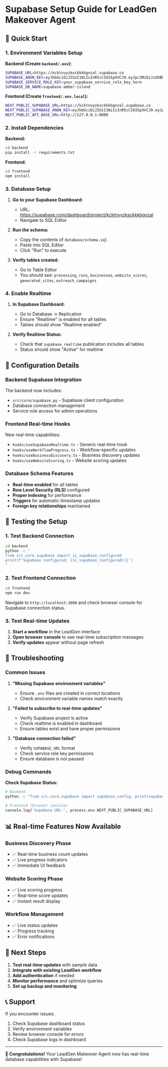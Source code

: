 # Supabase Setup Guide for LeadGen Makeover Agent

## 🚀 **Quick Start**

### **1. Environment Variables Setup**

**Backend (Create `backend/.env`):**
```bash
SUPABASE_URL=https://kcktnvyzksckkkbgnzal.supabase.co
SUPABASE_ANON_KEY=eyJhbGciOiJIUzI1NiIsInR5cCI6IkpXVCJ9.eyJpc3MiOiJzdXBhYmFzZSIsInJlZiI6Imtja3Rudnl6a3Nja2trYmduemFsIiwicm9sZSI6ImFub24iLCJpYXQiOjE3NTU0MDk2NjUsImV4cCI6MjA3MDk4NTY2NX0.PPJt4zMHiS8q4UjOjn5Is1QWSEIbM5gtUgDA0hefViY
SUPABASE_SERVICE_ROLE_KEY=your_supabase_service_role_key_here
SUPABASE_DB_NAME=supabase-amber-island
```

**Frontend (Create `frontend/.env.local`):**
```bash
NEXT_PUBLIC_SUPABASE_URL=https://kcktnvyzksckkkbgnzal.supabase.co
NEXT_PUBLIC_SUPABASE_ANON_KEY=eyJhbGciOiJIUzI1NiIsInR5cCI6IkpXVCJ9.eyJpc3MiOiJzdXBhYmFzZSIsInJlZiI6Imtja3Rudnl6a3Nja2trYmduemFsIiwicm9sZSI6ImFub24iLCJpYXQiOjE3NTU0MDk2NjUsImV4cCI6MjA3MDk4NTY2NX0.PPJt4zMHiS8q4UjOjn5Is1QWSEIbM5gtUgDA0hefViY
NEXT_PUBLIC_API_BASE_URL=http://127.0.0.1:8000
```

### **2. Install Dependencies**

**Backend:**
```bash
cd backend
pip install -r requirements.txt
```

**Frontend:**
```bash
cd frontend
npm install
```

### **3. Database Setup**

1. **Go to your Supabase Dashboard:**
   - URL: https://supabase.com/dashboard/project/kcktnvyzksckkkbgnzal
   - Navigate to SQL Editor

2. **Run the schema:**
   - Copy the contents of `database/schema.sql`
   - Paste into SQL Editor
   - Click "Run" to execute

3. **Verify tables created:**
   - Go to Table Editor
   - You should see: `processing_runs`, `businesses`, `website_scores`, `generated_sites`, `outreach_campaigns`

### **4. Enable Realtime**

1. **In Supabase Dashboard:**
   - Go to Database → Replication
   - Ensure "Realtime" is enabled for all tables
   - Tables should show "Realtime enabled"

2. **Verify Realtime Status:**
   - Check that `supabase_realtime` publication includes all tables
   - Status should show "Active" for realtime

## 🔧 **Configuration Details**

### **Backend Supabase Integration**

The backend now includes:
- `src/core/supabase.py` - Supabase client configuration
- Database connection management
- Service role access for admin operations

### **Frontend Real-time Hooks**

New real-time capabilities:
- `hooks/useSupabaseRealtime.ts` - Generic real-time hook
- `hooks/useWorkflowProgress.ts` - Workflow-specific updates
- `hooks/useBusinessDiscovery.ts` - Business discovery updates
- `hooks/useWebsiteScoring.ts` - Website scoring updates

### **Database Schema Features**

- **Real-time enabled** for all tables
- **Row Level Security (RLS)** configured
- **Proper indexing** for performance
- **Triggers** for automatic timestamp updates
- **Foreign key relationships** maintained

## 🧪 **Testing the Setup**

### **1. Test Backend Connection**

```bash
cd backend
python -c "
from src.core.supabase import is_supabase_configured
print(f'Supabase configured: {is_supabase_configured()}')
"
```

### **2. Test Frontend Connection**

```bash
cd frontend
npm run dev
```

Navigate to `http://localhost:3000` and check browser console for Supabase connection status.

### **3. Test Real-time Updates**

1. **Start a workflow** in the LeadGen interface
2. **Open browser console** to see real-time subscription messages
3. **Verify updates** appear without page refresh

## 🚨 **Troubleshooting**

### **Common Issues**

1. **"Missing Supabase environment variables"**
   - Ensure `.env` files are created in correct locations
   - Check environment variable names match exactly

2. **"Failed to subscribe to real-time updates"**
   - Verify Supabase project is active
   - Check realtime is enabled in dashboard
   - Ensure tables exist and have proper permissions

3. **"Database connection failed"**
   - Verify `SUPABASE_URL` format
   - Check service role key permissions
   - Ensure database is not paused

### **Debug Commands**

**Check Supabase Status:**
```bash
# Backend
python -c "from src.core.supabase import supabase_config; print(supabase_config.__dict__)"

# Frontend (browser console)
console.log('Supabase URL:', process.env.NEXT_PUBLIC_SUPABASE_URL)
```

## 📊 **Real-time Features Now Available**

### **Business Discovery Phase**
- ✅ Real-time business count updates
- ✅ Live progress indicators
- ✅ Immediate UI feedback

### **Website Scoring Phase**
- ✅ Live scoring progress
- ✅ Real-time score updates
- ✅ Instant result display

### **Workflow Management**
- ✅ Live status updates
- ✅ Progress tracking
- ✅ Error notifications

## 🔄 **Next Steps**

1. **Test real-time updates** with sample data
2. **Integrate with existing LeadGen workflow**
3. **Add authentication** if needed
4. **Monitor performance** and optimize queries
5. **Set up backup and monitoring**

## 📞 **Support**

If you encounter issues:
1. Check Supabase dashboard status
2. Verify environment variables
3. Review browser console for errors
4. Check Supabase logs in dashboard

---

**🎉 Congratulations!** Your LeadGen Makeover Agent now has real-time database capabilities with Supabase!
